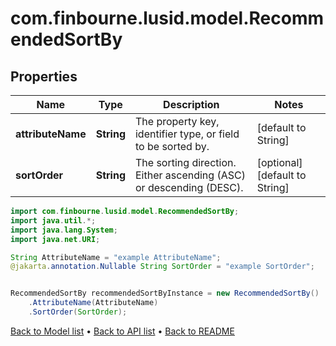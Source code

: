 # com.finbourne.lusid.model.RecommendedSortBy

## Properties

Name | Type | Description | Notes
------------ | ------------- | ------------- | -------------
**attributeName** | **String** | The property key, identifier type, or field to be sorted by. | [default to String]
**sortOrder** | **String** | The sorting direction. Either ascending (ASC) or descending (DESC). | [optional] [default to String]

```java
import com.finbourne.lusid.model.RecommendedSortBy;
import java.util.*;
import java.lang.System;
import java.net.URI;

String AttributeName = "example AttributeName";
@jakarta.annotation.Nullable String SortOrder = "example SortOrder";


RecommendedSortBy recommendedSortByInstance = new RecommendedSortBy()
    .AttributeName(AttributeName)
    .SortOrder(SortOrder);
```


[Back to Model list](../README.md#documentation-for-models) &#8226; [Back to API list](../README.md#documentation-for-api-endpoints) &#8226; [Back to README](../README.md)
